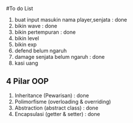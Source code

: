 #To do List
1. buat input masukin nama player,senjata : done
2. bikin wave : done
3. bikin pertempuran : done
4. bikin level
5. bikin exp
6. defend belum ngaruh
7. damage senjata belum ngaruh : done
8. kasi uang


## 4 Pilar OOP
1. Inheritance (Pewarisan) : done
2. Polimorfisme (overloading & overriding)
3. Abstraction (abstract class) : done
4. Encapsulasi (getter & setter) : done